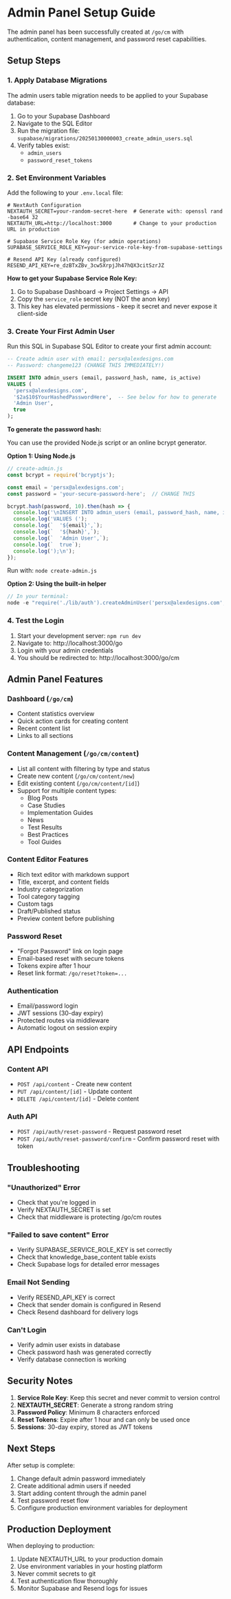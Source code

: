 # Admin Panel Setup Guide

The admin panel has been successfully created at `/go/cm` with authentication, content management, and password reset capabilities.

## Setup Steps

### 1. Apply Database Migrations

The admin users table migration needs to be applied to your Supabase database:

1. Go to your Supabase Dashboard
2. Navigate to the SQL Editor
3. Run the migration file: `supabase/migrations/20250130000003_create_admin_users.sql`
4. Verify tables exist:
   - `admin_users`
   - `password_reset_tokens`

### 2. Set Environment Variables

Add the following to your `.env.local` file:

```env
# NextAuth Configuration
NEXTAUTH_SECRET=your-random-secret-here  # Generate with: openssl rand -base64 32
NEXTAUTH_URL=http://localhost:3000       # Change to your production URL in production

# Supabase Service Role Key (for admin operations)
SUPABASE_SERVICE_ROLE_KEY=your-service-role-key-from-supabase-settings

# Resend API Key (already configured)
RESEND_API_KEY=re_dzBTxZBv_3cw5XrpjJh47hQX3citSzrJZ
```

**How to get your Supabase Service Role Key:**
1. Go to Supabase Dashboard → Project Settings → API
2. Copy the `service_role` secret key (NOT the anon key)
3. This key has elevated permissions - keep it secret and never expose it client-side

### 3. Create Your First Admin User

Run this SQL in Supabase SQL Editor to create your first admin account:

```sql
-- Create admin user with email: persx@alexdesigns.com
-- Password: changeme123 (CHANGE THIS IMMEDIATELY!)

INSERT INTO admin_users (email, password_hash, name, is_active)
VALUES (
  'persx@alexdesigns.com',
  '$2a$10$YourHashedPasswordHere',  -- See below for how to generate
  'Admin User',
  true
);
```

**To generate the password hash:**

You can use the provided Node.js script or an online bcrypt generator.

**Option 1: Using Node.js**
```javascript
// create-admin.js
const bcrypt = require('bcryptjs');

const email = 'persx@alexdesigns.com';
const password = 'your-secure-password-here';  // CHANGE THIS

bcrypt.hash(password, 10).then(hash => {
  console.log('\nINSERT INTO admin_users (email, password_hash, name, is_active)');
  console.log('VALUES (');
  console.log(`  '${email}',`);
  console.log(`  '${hash}',`);
  console.log(`  'Admin User',`);
  console.log(`  true`);
  console.log(');\n');
});
```

Run with: `node create-admin.js`

**Option 2: Using the built-in helper**
```javascript
// In your terminal:
node -e "require('./lib/auth').createAdminUser('persx@alexdesigns.com', 'your-password', 'Admin User')"
```

### 4. Test the Login

1. Start your development server: `npm run dev`
2. Navigate to: http://localhost:3000/go
3. Login with your admin credentials
4. You should be redirected to: http://localhost:3000/go/cm

## Admin Panel Features

### Dashboard (`/go/cm`)
- Content statistics overview
- Quick action cards for creating content
- Recent content list
- Links to all sections

### Content Management (`/go/cm/content`)
- List all content with filtering by type and status
- Create new content (`/go/cm/content/new`)
- Edit existing content (`/go/cm/content/[id]`)
- Support for multiple content types:
  - Blog Posts
  - Case Studies
  - Implementation Guides
  - News
  - Test Results
  - Best Practices
  - Tool Guides

### Content Editor Features
- Rich text editor with markdown support
- Title, excerpt, and content fields
- Industry categorization
- Tool category tagging
- Custom tags
- Draft/Published status
- Preview content before publishing

### Password Reset
- "Forgot Password" link on login page
- Email-based reset with secure tokens
- Tokens expire after 1 hour
- Reset link format: `/go/reset?token=...`

### Authentication
- Email/password login
- JWT sessions (30-day expiry)
- Protected routes via middleware
- Automatic logout on session expiry

## API Endpoints

### Content API
- `POST /api/content` - Create new content
- `PUT /api/content/[id]` - Update content
- `DELETE /api/content/[id]` - Delete content

### Auth API
- `POST /api/auth/reset-password` - Request password reset
- `POST /api/auth/reset-password/confirm` - Confirm password reset with token

## Troubleshooting

### "Unauthorized" Error
- Check that you're logged in
- Verify NEXTAUTH_SECRET is set
- Check that middleware is protecting /go/cm routes

### "Failed to save content" Error
- Verify SUPABASE_SERVICE_ROLE_KEY is set correctly
- Check that knowledge_base_content table exists
- Check Supabase logs for detailed error messages

### Email Not Sending
- Verify RESEND_API_KEY is correct
- Check that sender domain is configured in Resend
- Check Resend dashboard for delivery logs

### Can't Login
- Verify admin user exists in database
- Check password hash was generated correctly
- Verify database connection is working

## Security Notes

1. **Service Role Key**: Keep this secret and never commit to version control
2. **NEXTAUTH_SECRET**: Generate a strong random string
3. **Password Policy**: Minimum 8 characters enforced
4. **Reset Tokens**: Expire after 1 hour and can only be used once
5. **Sessions**: 30-day expiry, stored as JWT tokens

## Next Steps

After setup is complete:

1. Change default admin password immediately
2. Create additional admin users if needed
3. Start adding content through the admin panel
4. Test password reset flow
5. Configure production environment variables for deployment

## Production Deployment

When deploying to production:

1. Update NEXTAUTH_URL to your production domain
2. Use environment variables in your hosting platform
3. Never commit secrets to git
4. Test authentication flow thoroughly
5. Monitor Supabase and Resend logs for issues
